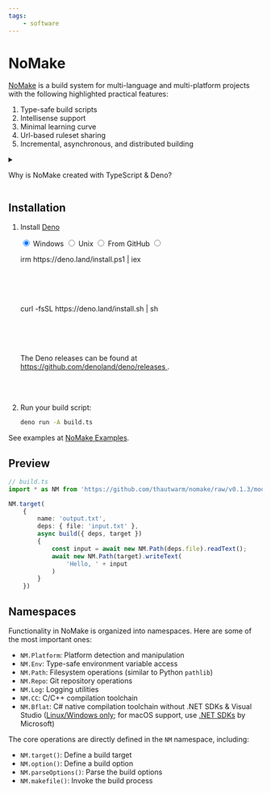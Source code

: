 ```yaml
---
tags:
    - software
---
```

# NoMake

[NoMake](https://github.com/thautwarm/nomake) is a build system for multi-language and multi-platform projects with the following highlighted practical features:

1. Type-safe build scripts
2. Intellisense support
3. Minimal learning curve
4. Url-based ruleset sharing
5. Incremental, asynchronous, and distributed building

<details>

<summary>

Why is NoMake created with TypeScript & Deno?

</summary>

NoMake achieves most of these features by using TypeScript, a statically typed language that is widely adopted in the industry and has been proven to have a good trade-off between static typing and real-world usability.

Deno fundamentally eases the sharing and reusing of build scripts and ruleset libraries. It also allows distributing the build process across multiple machines by cross-compiling and single-file bundling.

</details>

## Installation

<script type="text/javascript">
    function copyToClipboard(id) {
        var copyText = document.getElementById(id);
        // Copy the text inside the text field
        navigator.clipboard.writeText(copyText.innerText);
    }
</script>

1. Install [Deno](https://deno.com/)

    <div class="site33-tabs">
        <input type="radio" name="site33-tabs" id="site33-tab1" checked>
        <label for="site33-tab1">Windows</label>
        <input type="radio" name="site33-tabs" id="site33-tab2">
        <label for="site33-tab2">Unix</label>
        <input type="radio" name="site33-tabs" id="site33-tab3">
        <label for="site33-tab3">From GitHub</label>
        <input type="radio" name="site33-tabs" id="site33-tab3">
        <div class="site33-tab-content" id="site33-content1" style="min-height: 6em">
            <p class="language-bash" id="content-windows-deno-install"> irm https://deno.land/install.ps1 | iex </p>
        </div>
        <div class="site33-tab-content" id="site33-content2" style="min-height: 6em">
            <p id="content-unix-deno-install"> curl -fsSL https://deno.land/install.sh | sh </p>
        </div>
        <div class="site33-tab-content" id="site33-content3" style="min-height: 6em">
            <p>The Deno releases can be found at <a id="content-gh-deno-install" href="https://github.com/denoland/deno/releases"> https://github.com/denoland/deno/releases </a>.</p>
        </div>
    </div>

2. Run your build script:

    ```bash
    deno run -A build.ts
    ```

See examples at [NoMake Examples](https://github.com/thautwarm/nomake/tree/main/example).

## Preview

```typescript
// build.ts
import * as NM from 'https://github.com/thautwarm/nomake/raw/v0.1.3/mod.ts'

NM.target(
    {
        name: 'output.txt',
        deps: { file: 'input.txt' },
        async build({ deps, target })
        {
            const input = await new NM.Path(deps.file).readText();
            await new NM.Path(target).writeText(
                'Hello, ' + input
            )
        }
    })
```

## Namespaces

Functionality in NoMake is organized into namespaces. Here are some of the most important ones:

- `NM.Platform`: Platform detection and manipulation
- `NM.Env`: Type-safe environment variable access
- `NM.Path`: Filesystem operations (similar to Python `pathlib`)
- `NM.Repo`: Git repository operations
- `NM.Log`: Logging utilities
- `NM.CC`: C/C++ compilation toolchain
- `NM.Bflat`: C# native compilation toolchain without .NET SDKs & Visual Studio ([Linux/Windows only](https://github.com/bflattened/bflat/issues/110); for macOS support, use [.NET SDKs](https://learn.microsoft.com/en-us/dotnet/core/install/macos) by Microsoft)

The core operations are directly defined in the `NM` namespace, including:
- `NM.target()`: Define a build target
- `NM.option()`: Define a build option
- `NM.parseOptions()`: Parse the build options
- `NM.makefile()`: Invoke the build process
